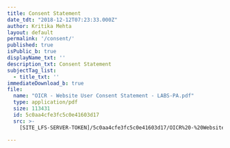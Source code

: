 ```yaml
---
title: Consent Statement
date_tdt: "2018-12-12T07:23:33.000Z"
author: Kritika Mehta
layout: default
permalink: '/consent/'
published: true
isPublic_b: true
displayName_txt: ''
description_txt: Consent Statement
subjectTag_list:
  - title_txt: ''
immediateDownload_b: true
file:
  name: "OICR - Website User Consent Statement - LABS-PA.pdf"
  type: application/pdf
  size: 113431
  id: 5c0aa4cfe3fc5c0e41603d17
  src: >-
    [SITE_LFS-SERVER-TOKEN]/5c0aa4cfe3fc5c0e41603d17/OICR%20-%20Website%20User%20Consent%20Statement%20-%20LABS-PA.pdf

---
```




